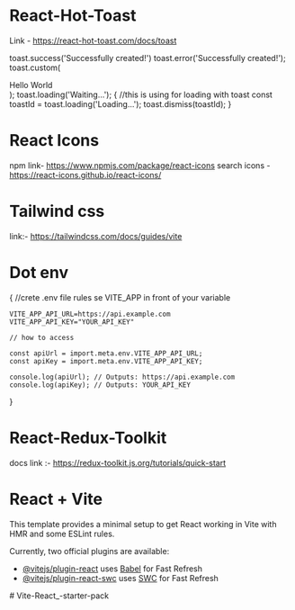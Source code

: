 # React-Hot-Toast  
Link - https://react-hot-toast.com/docs/toast

toast.success('Successfully created!')
toast.error('Successfully created!');
toast.custom(<div>Hello World</div>);
toast.loading('Waiting...');
{
    //this is using for loading with toast
    const toastId = toast.loading('Loading...');
    toast.dismiss(toastId);
}

# React Icons

npm link- https://www.npmjs.com/package/react-icons
search icons - https://react-icons.github.io/react-icons/

# Tailwind css

link:- https://tailwindcss.com/docs/guides/vite

# Dot env

{
    //crete .env file rules se VITE_APP in front of your variable
    
    VITE_APP_API_URL=https://api.example.com
    VITE_APP_API_KEY="YOUR_API_KEY"

    // how to access

    const apiUrl = import.meta.env.VITE_APP_API_URL;
	const apiKey = import.meta.env.VITE_APP_API_KEY;

	console.log(apiUrl); // Outputs: https://api.example.com
	console.log(apiKey); // Outputs: YOUR_API_KEY
}


# React-Redux-Toolkit 

docs link :- https://redux-toolkit.js.org/tutorials/quick-start

# React + Vite

This template provides a minimal setup to get React working in Vite with HMR and some ESLint rules.

Currently, two official plugins are available:

- [@vitejs/plugin-react](https://github.com/vitejs/vite-plugin-react/blob/main/packages/plugin-react/README.md) uses [Babel](https://babeljs.io/) for Fast Refresh
- [@vitejs/plugin-react-swc](https://github.com/vitejs/vite-plugin-react-swc) uses [SWC](https://swc.rs/) for Fast Refresh

  	
#   V i t e - R e a c t _ - s t a r t e r - p a c k 
 
 
